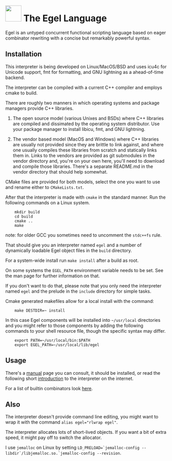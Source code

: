 <img src="contrib/assets/egel-black-white.svg" height="50px"/>  The Egel Language
=================

Egel is an untyped concurrent functional scripting language based on eager
combinator rewriting with a concise but remarkably powerful syntax.

Installation
------------

This interpreter is being developed on Linux/MacOS/BSD and uses icu4c for 
Unicode support, fmt for formatting, and GNU lightning as a ahead-of-time
backend. 

The interpreter can be compiled with a current C++ compiler and employs
cmake to build.

There are roughly two manners in which operating systems and package
managers provide C++ libraries.

1. The open source model (various Unixes and BSDs) where C++ libraries are
   compiled and dissimated by the operating system distributor. Use your
   package manager to install libicu, fmt, and GNU lightning.

2. The vendor based model (MacOS and Windows) where C++ libraries are 
   usually not provided since they are brittle to link against, and where
   one usually compiles these libraries from scratch and statically links
   them in. Links to the vendors are provided as git submodules in the
   vendor directory and, you're on your own here, you'll need to download
   and compile those libraries. There's a separate README.md in the vendor
   directory that should help somewhat.

CMake files are provided for both models, select the one you want to use
and rename either to `CMakeLists.txt`.

After that the interpreter is made with `cmake` in the standard manner. Run
the following commands on a Linux system.

```
    mkdir build
    cd build
    cmake ..
    make
```

note: for older GCC you sometimes need to uncomment the
`stdc++fs` rule.

That should give you an interpreter named `egel`
and a number of dynamically loadable Egel object files in the
`build` directory.

For a system-wide install run `make install` after a build
as root.

On some systems the `EGEL_PATH` environment variable needs to be set.
See the man page for further information on that.

If you don't want to do that, please note that you only need the interpreter
named `egel` and the prelude in the `include` directory for simple tasks.

Cmake generated makefiles allow for a local install with the command:

```
    make DESTDIR=~ install
```

In this case Egel components will be installed into `~/usr/local` directories
and you might refer to those components by adding the following commands
to your shell resource file, though the specific syntax may differ.

```
    export PATH=~/usr/local/bin:$PATH
    export EGEL_PATH=~/usr/local/lib/egel
```

Usage
-----

There's a [manual](https://egel-lang.github.io/egel.1.html) page you can
consult, it should be installed, or read the following short 
[introduction](http://egel.readthedocs.io/) to the interpreter on
the internet.

For a list of builtin combinators look 
[here](https://github.com/egel-lang/egel-gen/blob/main/combs.md).

Also
----

The interpreter doesn't provide command line editing, you might
want to wrap it with the command `alias egel="rlwrap egel"`.

The interpreter allocates lots of short-lived objects. If you want
a bit of extra speed, it might pay off to switch the allocator.

I use `jemalloc` on Linux by setting
``LD_PRELOAD=`jemalloc-config --libdir`/libjemalloc.so.`jemalloc-config --revision``.
